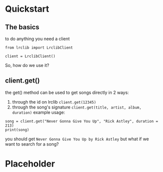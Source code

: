 # Quickstart
## The basics
to do anything you need a client
```
from lrclib import LrclibClient

client = LrclibClient()
```
So, how do we use it?
## client.get()
the get() method can be used to get songs directly in 2 ways:
1. through the id on lrclib `client.get(12345)`
2. through the song's signature `client.get(title, artist, album, duration)`
example usage:
```
song = client.get("Never Gonna Give You Up", "Rick Astley", duration = 213)
print(song)
```
you should get `Never Gonna Give You Up by Rick Astley`
but what if we want to search for a song?
# Placeholder
